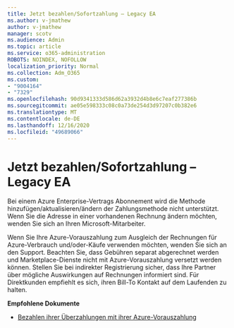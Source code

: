 ```yaml
---
title: Jetzt bezahlen/Sofortzahlung – Legacy EA
ms.author: v-jmathew
author: v-jmathew
manager: scotv
ms.audience: Admin
ms.topic: article
ms.service: o365-administration
ROBOTS: NOINDEX, NOFOLLOW
localization_priority: Normal
ms.collection: Adm_O365
ms.custom:
- "9004164"
- "7329"
ms.openlocfilehash: 90d9341333d586d62a3932d4b8e6c7eaf277386b
ms.sourcegitcommit: ae05e598333c08c0a73de254d3d97207c0b382e6
ms.translationtype: MT
ms.contentlocale: de-DE
ms.lasthandoff: 12/16/2020
ms.locfileid: "49689066"
---
```

# <a name="paynowmake-payment-immediately---legacy-ea"></a>Jetzt bezahlen/Sofortzahlung – Legacy EA

Bei einem Azure Enterprise-Vertrags Abonnement wird die Methode hinzufügen/aktualisieren/ändern der Zahlungsmethode nicht unterstützt. Wenn Sie die Adresse in einer vorhandenen Rechnung ändern möchten, wenden Sie sich an Ihren Microsoft-Mitarbeiter.

Wenn Sie Ihre Azure-Vorauszahlung zum Ausgleich der Rechnungen für Azure-Verbrauch und/oder-Käufe verwenden möchten, wenden Sie sich an den Support. Beachten Sie, dass Gebühren separat abgerechnet werden und Marketplace-Dienste nicht mit Azure-Vorauszahlung versetzt werden können. Stellen Sie bei indirekter Registrierung sicher, dass Ihre Partner über mögliche Auswirkungen auf Rechnungen informiert sind. Für Direktkunden empfiehlt es sich, ihren Bill-To Kontakt auf dem Laufenden zu halten.

**Empfohlene Dokumente**

- [Bezahlen ihrer Überzahlungen mit ihrer Azure-Vorauszahlung](https://docs.microsoft.com/azure/cost-management-billing/manage/ea-portal-enrollment-invoices#pay-your-overage-with-your-azure-prepayment)
